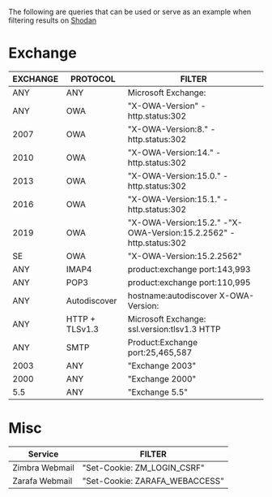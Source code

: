 The following are queries that can be used or serve as an example when filtering results on [Shodan](https://shodan.io/)

# Exchange

| EXCHANGE          | PROTOCOL       | FILTER                                                            |
| ----------------- | -------------- | ----------------------------------------------------------------- |
| ANY               | ANY            | Microsoft Exchange:                                               |
| ANY               | OWA            | "X-OWA-Version" -http.status:302                                  |  
| 2007              | OWA            | "X-OWA-Version:8." -http.status:302                               |
| 2010              | OWA            | "X-OWA-Version:14." -http.status:302                              |
| 2013              | OWA            | "X-OWA-Version:15.0." -http.status:302                            |
| 2016              | OWA            | "X-OWA-Version:15.1." -http.status:302                            |
| 2019              | OWA            | "X-OWA-Version:15.2." -"X-OWA-Version:15.2.2562" -http.status:302 |
| SE                | OWA            | "X-OWA-Version:15.2.2562"                                         |
| ANY               | IMAP4          | product:exchange port:143,993                                     |
| ANY               | POP3           | product:exchange port:110,995                                     |
| ANY               | Autodiscover   | hostname:autodiscover X-OWA-Version:                              |
| ANY               | HTTP + TLSv1.3 | Microsoft Exchange: ssl.version:tlsv1.3 HTTP                      |
| ANY               | SMTP           | Product:Exchange port:25,465,587                                  |
| 2003              | ANY            | "Exchange 2003"                                                   |
| 2000              | ANY            | "Exchange 2000"                                                   |
| 5.5               | ANY            | "Exchange 5.5"                                                    |

# Misc

| Service                            | FILTER                                                            |
| ---------------------------------- | ----------------------------------------------------------------- |
| Zimbra Webmail                     | "Set-Cookie: ZM_LOGIN_CSRF"                                                                   |
| Zarafa Webmail                     | "Set-Cookie: ZARAFA_WEBACCESS"                                    |

